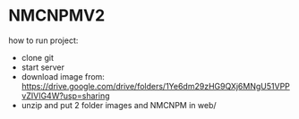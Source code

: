 # NMCNPMV2 
how to run project:
- clone git
- start server
- download image from: https://drive.google.com/drive/folders/1Ye6dm29zHG9QXj6MNgU51VPPvZIVIG4W?usp=sharing
- unzip and put 2 folder images and NMCNPM in web/
